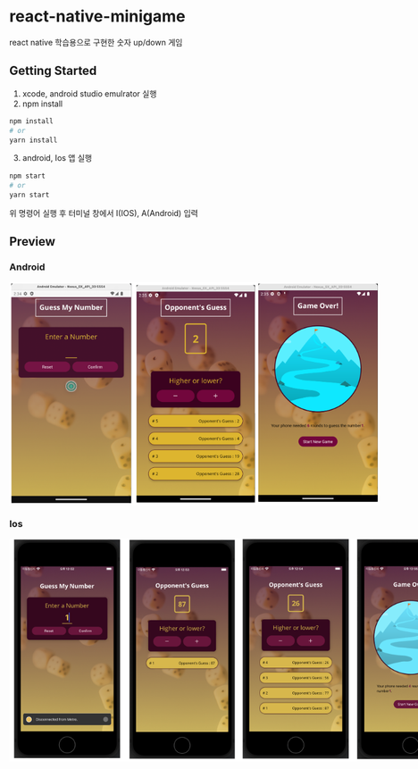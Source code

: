# react-native-minigame
react native 학습용으로 구현한 숫자 up/down 게임

## Getting Started
1. xcode, android studio emulrator 실행
2. npm install
```bash
npm install
# or
yarn install
```
3. android, Ios 앱 실행
```bash
npm start
# or
yarn start
```
위 명령어 실행 후 터미널 창에서 I(IOS), A(Android) 입력

## Preview
### Android
<div style="display:flex;">
  <img src="./assets/preview/and-preview1.png" style="height: 400px;" />
  <img src="./assets/preview/and-preview2.png" style="height: 400px" />
  <img src="./assets/preview/and-preview3.png" style="height: 400px" />
</div>

### Ios
<div style="display:flex;">
  <img src="./assets/preview/ios-preview1.png" style="height: 400px;" />
  <img src="./assets/preview/ios-preview2.png" style="height: 400px" />
  <img src="./assets/preview/ios-preview3.png" style="height: 400px" />
  <img src="./assets/preview/ios-preview4.png" style="height: 400px" />
</div>
